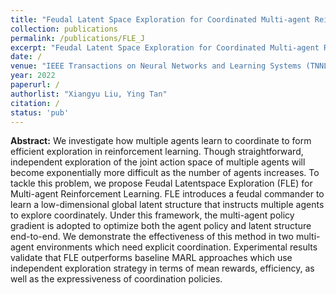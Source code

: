 ```yaml
---
title: "Feudal Latent Space Exploration for Coordinated Multi-agent Reinforcement Learning"
collection: publications
permalink: /publications/FLE_J
excerpt: "Feudal Latent Space Exploration for Coordinated Multi-agent Reinforcement Learning."
date: /
venue: "IEEE Transactions on Neural Networks and Learning Systems (TNNLS, IF=10.451)"
year: 2022
paperurl: /
authorlist: "Xiangyu Liu, Ying Tan"
citation: /
status: 'pub'
---
```

**Abstract:**
We investigate how multiple agents learn to coordinate to form efficient exploration in reinforcement learning. Though straightforward, independent exploration of the joint action space of multiple agents will become exponentially more difficult as the number of agents increases. To tackle this problem, we propose Feudal Latentspace Exploration (FLE) for Multi-agent Reinforcement Learning. FLE introduces a feudal commander to learn a low-dimensional global latent structure that instructs multiple agents to explore coordinately. Under this framework, the multi-agent policy gradient is adopted to optimize both the agent policy and latent structure end-to-end. We demonstrate the effectiveness of this method in two multi-agent environments which need explicit coordination. Experimental results validate that FLE outperforms baseline MARL approaches which use independent exploration strategy in terms of mean rewards, efficiency, as well as the expressiveness of coordination policies.
